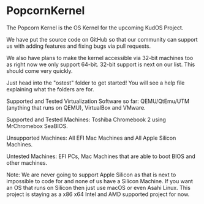 # PopcornKernel




The Popcorn Kernel is the OS Kernel for the upcoming KudOS Project.


We have put the source code on GitHub so that our community can support us with adding features and fixing bugs via pull requests.


We also have plans to make the kernel accessible via 32-bit machines too as right now we only support 64-bit. 32-bit support is next on our list. This should come very quickly.


Just head into the "ostest" folder to get started!
You will see a help file explaining what the folders are for.

Supported and Tested Virtualization Software so far: QEMU/QtEmu/UTM (anything that runs on QEMU), VirtualBox and VMware.

Supported and Tested Machines: Toshiba Chromebook 2 using MrChromebox SeaBIOS.

Unsupported Machines: All EFI Mac Machines and All Apple Silicon Machines.

Untested Machines: EFI PCs, Mac Machines that are able to boot BIOS and other machines.

Note: We are never going to support Apple Silicon as that is next to impossible to code for and none of us have a Silicon Machine. If you want an OS that runs on Silicon then just use macOS or even Asahi Linux. This project is staying as a x86 x64 Intel and AMD supported project for now.
